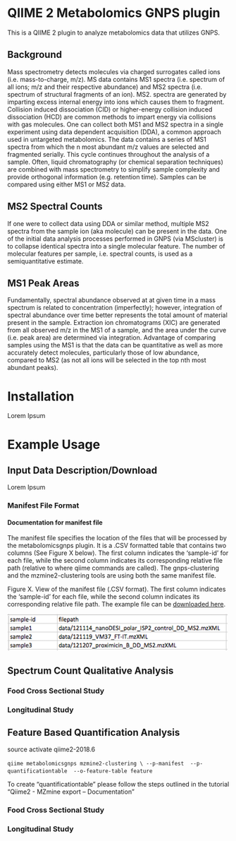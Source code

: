 # QIIME 2 Metabolomics GNPS plugin

This is a QIIME 2 plugin to analyze metabolomics data that utilizes GNPS. 

## Background

Mass spectrometry detects molecules via charged surrogates called ions (i.e. mass-to-charge, m/z). MS data contains MS1 spectra (i.e. spectrum of all ions; m/z and their respective abundance) and MS2 spectra (i.e. spectrum of structural fragments of an ion). MS2. spectra are generated by imparting excess internal energy into ions which causes them to fragment. Collision induced dissociation (CID) or higher-energy collision induced dissociation (HCD) are common methods to impart energy via collisions with gas molecules. One can collect both MS1 and MS2 spectra in a single experiment using data dependent acquisition (DDA), a common approach used in untargeted metabolomics. The data contains a series of MS1 spectra from which the n most abundant m/z values are selected and fragmented serially. This cycle continues throughout the analysis of a sample. Often, liquid chromatography (or chemical separation techniques) are combined with mass spectrometry to simplify sample complexity and provide orthogonal information (e.g. retention time). Samples can be compared using either MS1 or MS2 data.

## MS2 Spectral Counts

If one were to collect data using DDA or similar method, multiple MS2 spectra from the sample ion (aka molecule) can be present in the data. One of the initial data analysis processes performed in GNPS (via MScluster) is to collapse identical spectra into a single molecular feature. The number of molecular features per sample, i.e. spectral counts, is used as a semiquantitative estimate.

## MS1 Peak Areas

Fundamentally, spectral abundance observed at at given time in a mass spectrum is related to concentration (imperfectly); however, integration of spectral abundance over time better represents the total amount of material present in the sample. Extraction ion chromatograms (XIC) are generated from all observed m/z in the MS1 of a sample, and the area under the curve (i.e. peak area) are determined via integration. Advantage of comparing samples using the MS1 is that the data can be quantitative as well as more accurately detect molecules, particularly those of low abundance, compared to MS2 (as not all ions will be selected in the top nth most abundant peaks).

# Installation

Lorem Ipsum

# Example Usage

## Input Data Description/Download

Lorem Ipsum

### Manifest File Format

#### Documentation for manifest file

The manifest file specifies the location of the files that will be processed by the metabolomicsgnps plugin. It is a .CSV formatted table that contains two columns (See Figure X below). The first column indicates the ‘sample-id’ for each file, while the second column indicates its corresponding relative file path (relative to where qiime commands are called). The gnps-clustering and the mzmine2-clustering tools are using both the same manifest file.

Figure X. View of the manifest file (.CSV format). The first column indicates the ‘sample-id’ for each file, while the second column indicates its corresponding relative file path. The example file can be [downloaded here](https://github.com/mwang87/q2_metabolomicsgnps/raw/master/q2_metabolomicsgnps/tests/data/manifest.tsv).


<img src="img/manifest_file.png"/>

## Spectrum Count Qualitative Analysis

### Food Cross Sectional Study

### Longitudinal Study

## Feature Based Quantification Analysis

source activate qiime2-2018.6

`qiime metabolomicsgnps mzmine2-clustering \
--p-manifest 
--p-quantificationtable 
--o-feature-table feature`
	 	 	 	
To create “quantificationtable” please follow the steps outlined in the tutorial “Qiime2 - MZmine export – Documentation”


### Food Cross Sectional Study

### Longitudinal Study

